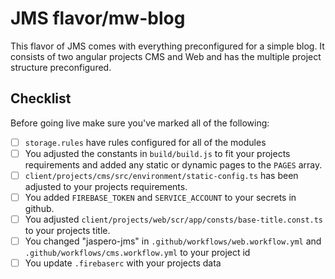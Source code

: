 # JMS flavor/mw-blog

This flavor of JMS comes with everything preconfigured for a simple blog. 
It consists of two angular projects CMS and Web and has the multiple project structure preconfigured.

## Checklist

Before going live make sure you've marked all of the following:

- [ ] `storage.rules` have rules configured for all of the modules
- [ ] You adjusted the constants in `build/build.js` to fit your projects requirements and added any static or dynamic pages to the `PAGES` array.
- [ ] `client/projects/cms/src/environment/static-config.ts` has been adjusted to your projects requirements.
- [ ] You added `FIREBASE_TOKEN` and `SERVICE_ACCOUNT` to your secrets in github.
- [ ] You adjusted `client/projects/web/scr/app/consts/base-title.const.ts` to your projects title.
- [ ] You changed "jaspero-jms" in `.github/workflows/web.workflow.yml` and `.github/workflows/cms.workflow.yml` to your project id
- [ ] You update `.firebaserc` with your projects data

